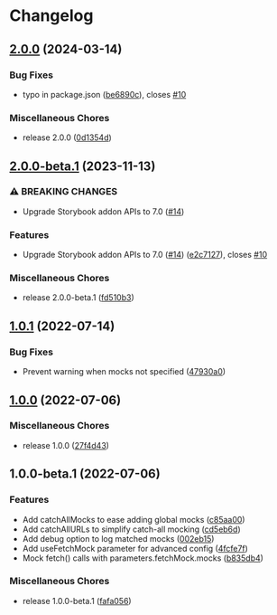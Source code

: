 # Changelog

## [2.0.0](https://github.com/JohnAlbin/storybook-addon-fetch-mock/compare/v2.0.0-beta.1...v2.0.0) (2024-03-14)


### Bug Fixes

* typo in package.json ([be6890c](https://github.com/JohnAlbin/storybook-addon-fetch-mock/commit/be6890caff3ce134867ec64d8eb7f40779ad6b2c)), closes [#10](https://github.com/JohnAlbin/storybook-addon-fetch-mock/issues/10)


### Miscellaneous Chores

* release 2.0.0 ([0d1354d](https://github.com/JohnAlbin/storybook-addon-fetch-mock/commit/0d1354dba43ec5d616f2e7b5a08dcc353f9048bb))

## [2.0.0-beta.1](https://github.com/JohnAlbin/storybook-addon-fetch-mock/compare/v1.0.1...v2.0.0-beta.1) (2023-11-13)


### ⚠ BREAKING CHANGES

* Upgrade Storybook addon APIs to 7.0 ([#14](https://github.com/JohnAlbin/storybook-addon-fetch-mock/issues/14))

### Features

* Upgrade Storybook addon APIs to 7.0 ([#14](https://github.com/JohnAlbin/storybook-addon-fetch-mock/issues/14)) ([e2c7127](https://github.com/JohnAlbin/storybook-addon-fetch-mock/commit/e2c712771bcf63a12d4ba40bc7198e9d3e45ca14)), closes [#10](https://github.com/JohnAlbin/storybook-addon-fetch-mock/issues/10)


### Miscellaneous Chores

* release 2.0.0-beta.1 ([fd510b3](https://github.com/JohnAlbin/storybook-addon-fetch-mock/commit/fd510b3e1f2ca3196dcf7cd55ebe07006fb7671f))

## [1.0.1](https://github.com/JohnAlbin/storybook-addon-fetch-mock/compare/v1.0.0...v1.0.1) (2022-07-14)


### Bug Fixes

* Prevent warning when mocks not specified ([47930a0](https://github.com/JohnAlbin/storybook-addon-fetch-mock/commit/47930a0c4fd2e927dcb6eadc2cf17d2dfbcbee1c))

## [1.0.0](https://github.com/JohnAlbin/storybook-addon-fetch-mock/compare/v1.0.0-beta.1...v1.0.0) (2022-07-06)


### Miscellaneous Chores

* release 1.0.0 ([27f4d43](https://github.com/JohnAlbin/storybook-addon-fetch-mock/commit/27f4d43e66ab32eb820157b8da76f9a7c37f4249))

## 1.0.0-beta.1 (2022-07-06)


### Features

* Add catchAllMocks to ease adding global mocks ([c85aa00](https://github.com/JohnAlbin/storybook-addon-fetch-mock/commit/c85aa0067eb59591376bd9363520525301b655a9))
* Add catchAllURLs to simplify catch-all mocking ([cd5eb6d](https://github.com/JohnAlbin/storybook-addon-fetch-mock/commit/cd5eb6dd162ae583c3f4218cf28d1b435106ae21))
* Add debug option to log matched mocks ([002eb15](https://github.com/JohnAlbin/storybook-addon-fetch-mock/commit/002eb15971d83baf977b80395a434a16d5bf9f58))
* Add useFetchMock parameter for advanced config ([4fcfe7f](https://github.com/JohnAlbin/storybook-addon-fetch-mock/commit/4fcfe7f138460f3a09db6e9f68ccf3c2817b9392))
* Mock fetch() calls with parameters.fetchMock.mocks ([b835db4](https://github.com/JohnAlbin/storybook-addon-fetch-mock/commit/b835db4450f4d2727eb29b07ed39bb52a201ed2b))


### Miscellaneous Chores

* release 1.0.0-beta.1 ([fafa056](https://github.com/JohnAlbin/storybook-addon-fetch-mock/commit/fafa056d92be711d4afc87c2ea3bc66a9322a9b6))
